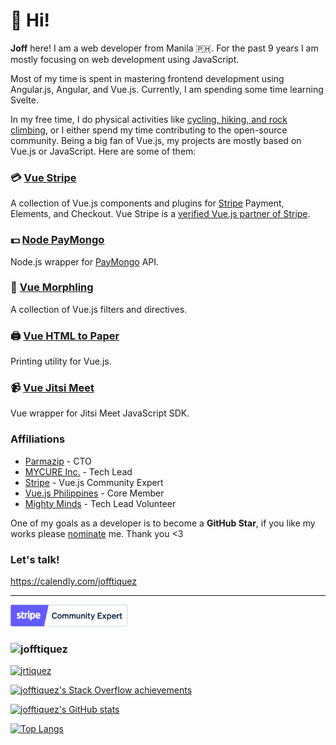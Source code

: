 # 👋 Hi! 

**Joff** here! I am a web developer from Manila 🇵🇭. For the past 9 years I am mostly focusing on web development using JavaScript.

Most of my time is spent in mastering frontend development using Angular.js, Angular, and Vue.js. Currently, I am spending some time learning Svelte.

In my free time, I do physical activities like [cycling, hiking, and rock climbing](https://www.strava.com/athletes/62295013), or I either spend my time contributing to the open-source community. Being a big fan of Vue.js, my projects are mostly based on Vue.js or JavaScript. Here are some of them:

### 💳 [Vue Stripe](https://vuestripe.com)

A collection of Vue.js components and plugins for [Stripe](https://stripe.com) Payment, Elements, and Checkout. Vue Stripe is a [verified Vue.js partner of Stripe](https://stripe.com/partners/vue-stripe).

### 💵 [Node PayMongo](https://paymongo.ossph.org/)

Node.js wrapper for [PayMongo](https://www.paymongo.com/) API.

### 🌊 [Vue Morphling](https://github.com/jofftiquez/vue-morphling)

A collection of Vue.js filters and directives.

### 🖨️ [Vue HTML to Paper](https://mycurelabs.github.io/vue-html-to-paper/)

Printing utility for Vue.js.

### 📹 [Vue Jitsi Meet](https://github.com/mycurelabs/vue-jitsi-meet)

Vue wrapper for Jitsi Meet JavaScript SDK.

### Affiliations
- [Parmazip](https://www.parmazip.com/) - CTO
- [MYCURE Inc.](https://mycure.md) - Tech Lead
- [Stripe](https://stripe.com) - Vue.js Community Expert
- [Vue.js Philippines](https://www.facebook.com/groups/707288829435351) - Core Member
- [Mighty Minds](https://mightyminds.org) - Tech Lead Volunteer

One of my goals as a developer is to become a **GitHub Star**, if you like my works please [nominate](https://stars.github.com/nominate/) me. Thank you <3

### Let's talk!

https://calendly.com/jofftiquez

---------------------------------------------------------

<img height="35" src="./stripe_partner_badge_community_blurple.png"/>

<h3 align="left"><img src="https://komarev.com/ghpvc/?username=jofftiquez&label=Profile%20views&color=0e75b6&style=flat" alt="jofftiquez"></h3>

<p align="left">
  <a href="https://twitter.com/jrtiquez" target="blank">
    <img src="https://img.shields.io/twitter/follow/jrtiquez?logo=twitter&style=for-the-badge" alt="jrtiquez" />
  </a>
</p>

[![jofftiquez's Stack Overflow achievements](https://stats.quine.sh/jofftiquez/stack-overflow)](https://quine.sh)

[![jofftiquez's GitHub stats](https://stats.quine.sh/jofftiquez/github)](https://quine.sh)

[![Top Langs](https://github-readme-stats.vercel.app/api/top-langs/?username=anuraghazra&layout=compact&theme=radical)](https://github.com/anuraghazra/github-readme-stats)
